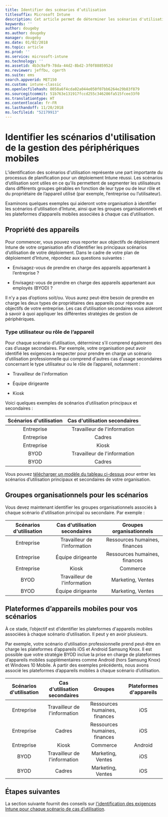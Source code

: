 ```yaml
---
title: Identifier des scénarios d’utilisation
titlesuffix: Microsoft Intune
description: Cet article permet de déterminer les scénarios d'utilisation principaux et secondaires d’Intune dans le cadre d’une implémentation Microsoft Intune exclusivement cloud.
keywords: ''
author: dougeby
ms.author: dougeby
manager: dougeby
ms.date: 01/02/2018
ms.topic: article
ms.prod: ''
ms.service: microsoft-intune
ms.technology: ''
ms.assetid: 4b3c9af9-78da-44d2-8bd2-3f0f8885952d
ms.reviewer: jeffbu, cgerth
ms.suite: ems
search.appverid: MET150
ms.custom: intune-classic
ms.openlocfilehash: 8058a6f4cda02a044e050f07bb6264e29b83f879
ms.sourcegitcommit: 51b763e131917fccd255c346286fa515fcee33f0
ms.translationtype: HT
ms.contentlocale: fr-FR
ms.lasthandoff: 11/20/2018
ms.locfileid: "52179913"
---
```

# <a name="identify-mobile-device-management-use-case-scenarios"></a>Identifier les scénarios d'utilisation de la gestion des périphériques mobiles

L’identification des scénarios d'utilisation représente une part importante du processus de planification pour un déploiement Intune réussi. Les scénarios d’utilisation sont utiles en ce qu’ils permettent de segmenter les utilisateurs dans différents groupes gérables en fonction de leur type ou de leur rôle et du propriétaire de l’appareil utilisé (par exemple, l’entreprise ou l’utilisateur).

Examinons quelques exemples qui aideront votre organisation à identifier les scénarios d'utilisation d’Intune, ainsi que les groupes organisationnels et les plateformes d’appareils mobiles associées à chaque cas d’utilisation.

## <a name="device-ownership"></a>Propriété des appareils
Pour commencer, vous pouvez vous reporter aux objectifs de déploiement Intune de votre organisation afin d’identifier les principaux scénarios d’utilisation de votre déploiement. Dans le cadre de votre plan de déploiement d’Intune, répondez aux questions suivantes :

-   Envisagez-vous de prendre en charge des appareils appartenant à l’entreprise ?

-   Envisagez-vous de prendre en charge des appareils appartenant aux employés (BYOD) ?

Il n’y a pas d’options soit/ou. Vous aurez peut-être besoin de prendre en charge les deux types de propriétaires des appareils pour répondre aux objectifs de votre entreprise. Les cas d’utilisation secondaires vous aideront à savoir à quoi appliquer les différentes stratégies de gestion de périphériques.

### <a name="user-type-or-device-role"></a>Type utilisateur ou rôle de l’appareil

Pour chaque scénario d’utilisation, déterminez s’il comprend également des cas d’usage secondaires. Par exemple, votre organisation peut avoir identifié les exigences à respecter pour prendre en charge un scénario d’utilisation professionnelle qui comprend d'autres cas d’usage secondaires concernant le type utilisateur ou le rôle de l’appareil, notamment :

-   Travailleur de l'information

-   Équipe dirigeante

-   Kiosk

Voici quelques exemples de scénarios d’utilisation principaux et secondaires :

| **Scénarios d'utilisation** | **Cas d'utilisation secondaires** |
|:---:|:---:|
| Entreprise | Travailleur de l'information |              
| Entreprise | Cadres |           
| Entreprise | Kiosk |
| BYOD | Travailleur de l'information |           
| BYOD | Cadres |

Vous pouvez [télécharger un modèle du tableau ci-dessus](https://gallery.technet.microsoft.com/Intune-deployment-planning-fae156c2?redir=0) pour entrer les scénarios d’utilisation principaux et secondaires de votre organisation.

## <a name="organizational-groups-for-your-scenarios"></a>Groupes organisationnels pour les scénarios

Vous devez maintenant identifier les groupes organisationnels associés à chaque scénario d'utilisation principal ou secondaire. Par exemple :

| **Scénarios d'utilisation** | **Cas d'utilisation secondaires** | **Groupes organisationnels** |
|:---:|:---:|:---:|
| Entreprise | Travailleur de l'information | Ressources humaines, finances |               
| Entreprise | Équipe dirigeante | Ressources humaines, finances |            
| Entreprise | Kiosk | Commerce |
| BYOD | Travailleur de l'information | Marketing, Ventes |            
| BYOD | Équipe dirigeante | Marketing, Ventes |


## <a name="mobile-device-platforms-for-your-scenarios"></a>Plateformes d’appareils mobiles pour vos scénarios

À ce stade, l’objectif est d’identifier les plateformes d'appareils mobiles associées à chaque scénario d’utilisation. Il peut y en avoir plusieurs.

Par exemple, votre scénario d’utilisation professionnelle prend peut-être en charge les plateformes d’appareils iOS et Android Samsung Knox. Il est possible que votre stratégie BYOD inclue la prise en charge de plateformes d’appareils mobiles supplémentaires comme Android (hors Samsung Knox) et Windows 10 Mobile. À partir des exemples précédents, nous avons associé les plateformes d’appareils mobiles à chaque scénario d’utilisation.

| **Scénarios d'utilisation** | **Cas d'utilisation secondaires** | **Groupes** | **Plateformes d'appareils** |   
|:---:|:---:|:---:|:---:|
| Entreprise | Travailleur de l'information | Ressources humaines, finances | iOS |                                                           
| Entreprise | Cadres | Ressources humaines, finances | iOS |                                                           
| Entreprise | Kiosk | Commerce | Android |
| BYOD | Travailleur de l'information | Marketing, Ventes | iOS |                                                           
| BYOD | Cadres | Marketing, Ventes | iOS |

## <a name="next-steps"></a>Étapes suivantes

La section suivante fournit des conseils sur [l'identification des exigences Intune pour chaque scénario de cas d’utilisation](planning-guide-requirements.md).
